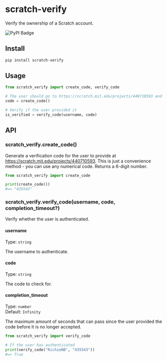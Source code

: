 # scratch-verify

Verify the ownership of a Scratch account.

![PyPI Badge](https://img.shields.io/pypi/v/scratch-verify)

## Install

```sh
pip install scratch-verify
```

## Usage

```py
from scratch_verify import create_code, verify_code

# The user should go to https://scratch.mit.edu/projects/440710593 and provide `code`
code = create_code()

# Verify if the user provided it
is_verified = verify_code(username, code)
```

## API

### scratch_verify.create_code()

Generate a verification code for the user to provide at https://scratch.mit.edu/projects/440710593. This is just a convenience method - you can use any numerical code. Returns a 6-digit number.

```py
from scratch_verify import create_code

print(create_code())
#=> "435543"
```

### scratch_verify.verify_code(username, code, completion_timeout?)

Verify whether the user is authenticated.

#### username

Type: `string`

The username to authenticate.

#### code

Type: `string`

The code to check for.

#### completion_timeout

Type: `number`\
Default: `Infinity`

The maximum amount of seconds that can pass since the user provided the code before it is no longer accepted.

```py
from scratch_verify import verify_code

# If the user has authenticated
print(verify_code("RichieNB", "435543"))
#=> True
```
